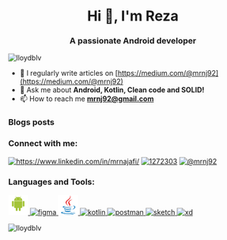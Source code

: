 <h1 align="center">Hi 👋, I'm Reza</h1>
<h3 align="center">A passionate Android developer</h3>

<p align="left"> <img src="https://komarev.com/ghpvc/?username=lloydblv&label=Profile%20views&color=0e75b6&style=flat" alt="lloydblv" /> </p>

- 📝 I regularly write articles on [https://medium.com/@mrnj92](https://medium.com/@mrnj92)
- 💬 Ask me about **Android, Kotlin, Clean code and SOLID!**
- 📫 How to reach me **mrnj92@gmail.com**

### Blogs posts
<!-- BLOG-POST-LIST:START -->
<!-- BLOG-POST-LIST:END -->

<h3 align="left">Connect with me:</h3>
<p align="left">
<a href="https://linkedin.com/in/https://www.linkedin.com/in/mrnajafi/" target="blank"><img align="center" src="https://cdn.jsdelivr.net/npm/simple-icons@3.0.1/icons/linkedin.svg" alt="https://www.linkedin.com/in/mrnajafi/" height="30" width="40" /></a>
<a href="https://stackoverflow.com/users/1272303" target="blank"><img align="center" src="https://cdn.jsdelivr.net/npm/simple-icons@3.0.1/icons/stackoverflow.svg" alt="1272303" height="30" width="40" /></a>
<a href="https://medium.com/@mrnj92" target="blank"><img align="center" src="https://cdn.jsdelivr.net/npm/simple-icons@3.0.1/icons/medium.svg" alt="@mrnj92" height="30" width="40" /></a>
</p>

<h3 align="left">Languages and Tools:</h3>
<p align="left"> <a href="https://developer.android.com" target="_blank"> <img src="https://raw.githubusercontent.com/devicons/devicon/master/icons/android/android-original-wordmark.svg" alt="android" width="40" height="40"/> </a> <a href="https://www.figma.com/" target="_blank"> <img src="https://www.vectorlogo.zone/logos/figma/figma-icon.svg" alt="figma" width="40" height="40"/> </a> <a href="https://www.java.com" target="_blank"> <img src="https://raw.githubusercontent.com/devicons/devicon/master/icons/java/java-original.svg" alt="java" width="40" height="40"/> </a> <a href="https://kotlinlang.org" target="_blank"> <img src="https://www.vectorlogo.zone/logos/kotlinlang/kotlinlang-icon.svg" alt="kotlin" width="40" height="40"/> </a> <a href="https://postman.com" target="_blank"> <img src="https://www.vectorlogo.zone/logos/getpostman/getpostman-icon.svg" alt="postman" width="40" height="40"/> </a> <a href="https://www.sketch.com/" target="_blank"> <img src="https://www.vectorlogo.zone/logos/sketchapp/sketchapp-icon.svg" alt="sketch" width="40" height="40"/> </a> <a href="https://www.adobe.com/products/xd.html" target="_blank"> <img src="https://cdn.worldvectorlogo.com/logos/adobe-xd.svg" alt="xd" width="40" height="40"/> </a> </p>

<p><img align="center" src="https://github-readme-streak-stats.herokuapp.com/?user=lloydblv&" alt="lloydblv" /></p>
